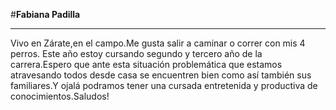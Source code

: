 #**Fabiana Padilla**  
***
Vivo en Zárate,en el campo.Me gusta salir a caminar o correr con mis 4 perros.
Este año estoy cursando segundo y tercero año de la carrera.Espero que ante esta situación problemática que estamos
atravesando todos desde casa se encuentren bien como así también sus familiares.Y ojalá podramos tener una cursada
entretenida y productiva de conocimientos.Saludos!
